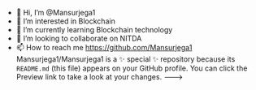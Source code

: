 - 👋 Hi, I’m @Mansurjega1
- 👀 I’m interested in Blockchain 
- 🌱 I’m currently learning Blockchain technology 
- 💞️ I’m looking to collaborate on NITDA 
- 📫 How to reach me https://github.com/Mansurjega1
Mansurjega1/Mansurjega1 is a ✨ special ✨ repository because its `README.md` (this file) appears on your GitHub profile.
You can click the Preview link to take a look at your changes.
--->

